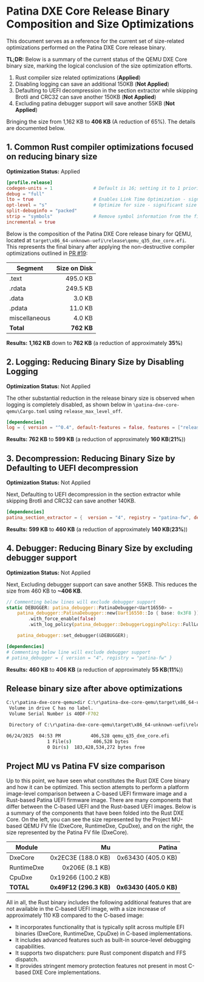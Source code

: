 
# Patina DXE Core Release Binary Composition and Size Optimizations

This document serves as a reference for the current set of size-related
optimizations performed on the Patina DXE Core release binary.

**TL;DR:** Below is a summary of the current status of the QEMU DXE Core binary
size, marking the logical conclusion of the size optimization efforts.

1. Rust compiler size related optimizations (**Applied**)
2. Disabling logging can save an additional 150KB (**Not Applied**)
3. Defaulting to UEFI decompression in the section extractor while skipping
   Brotli and CRC32 can save another 150KB (**Not Applied**)
4. Excluding patina debugger support will save another 55KB (**Not Applied**)

Bringing the size from 1,162 KB to **406 KB** (A reduction of 65%). The details
are documented below.

## 1. Common Rust compiler optimizations focused on reducing binary size

**Optimization Status:** Applied

```toml
[profile.release]
codegen-units = 1               # Default is 16; setting it to 1 prioritizes size over compilation speed.
debug = "full"
lto = true                      # Enables Link Time Optimization - significant size reduction.
opt-level = "s"                 # Optimize for size - significant size reduction.
split-debuginfo = "packed"
strip = "symbols"               # Remove symbol information from the final binary(not very relevant for PE files).
incremental = true
```

Below is the composition of the Patina DXE Core release binary for QEMU, located
at `target\x86_64-unknown-uefi\release\qemu_q35_dxe_core.efi`. This represents
the final binary after applying the non-destructive compiler optimizations
outlined in [PR #19](https://github.com/OpenDevicePartnership/patina-dxe-core-qemu/pull/19):

| Segment       | Size on Disk |
| ------------- | -----------: |
| .text         |     495.0 KB |
| .rdata        |     249.5 KB |
| .data         |       3.0 KB |
| .pdata        |      11.0 KB |
| miscellaneous |       4.0 KB |
| **Total**     |   **762 KB** |

**Results:** **1,162 KB** down to **762 KB** (a reduction of approximately **35%**)

## 2. Logging: Reducing Binary Size by Disabling Logging

**Optimization Status:** Not Applied

The other substantial reduction in the release binary size is observed when
logging is completely disabled, as shown below in
`\patina-dxe-core-qemu\Cargo.toml` using `release_max_level_off`.

```toml
[dependencies]
log = { version = "^0.4", default-features = false, features = ["release_max_level_off"] }
```

**Results:** **762 KB** to **599 KB** (a reduction of approximately **160 KB**(**21%**))

## 3. Decompression: Reducing Binary Size by Defaulting to UEFI decompression

**Optimization Status:** Not Applied

Next, Defaulting to UEFI decompression in the section extractor while skipping
Brotli and CRC32 can save another 140KB.

```toml
[dependencies]
patina_section_extractor = {  version = "4", registry = "patina-fw", default-features = false, features=["uefi_decompress"] }
```

**Results:** **599 KB** to **460 KB** (a reduction of approximately **140 KB**(**23%**))

## 4. Debugger: Reducing Binary Size by excluding debugger support

**Optimization Status:** Not Applied

Next, Excluding debugger support can save another 55KB. This reduces the size
from 460 KB to **~406 KB**.

```rust
// Commenting below lines will exclude debugger support
static DEBUGGER: patina_debugger::PatinaDebugger<Uart16550> =
    patina_debugger::PatinaDebugger::new(Uart16550::Io { base: 0x3F8 })
        .with_force_enable(false)
        .with_log_policy(patina_debugger::DebuggerLoggingPolicy::FullLogging);

    patina_debugger::set_debugger(&DEBUGGER);
```

```toml
[dependencies]
# Commenting below line will exclude debugger support
# patina_debugger = { version = "4", registry = "patina-fw" }
```

**Results:** **460 KB** to **406 KB** (a reduction of approximately **55 KB**(**11%**))

## Release binary size after above optimizations

```cmd
C:\r\patina-dxe-core-qemu>dir C:\r\patina-dxe-core-qemu\target\x86_64-unknown-uefi\release\qemu_q35_dxe_core.efi
 Volume in drive C has no label.
 Volume Serial Number is 40DF-F702

 Directory of C:\r\patina-dxe-core-qemu\target\x86_64-unknown-uefi\release

06/24/2025  04:53 PM           406,528 qemu_q35_dxe_core.efi
               1 File(s)        406,528 bytes
               0 Dir(s)  183,428,534,272 bytes free
```

## Project MU vs Patina FV size comparison

Up to this point, we have seen what constitutes the Rust DXE Core binary and how
it can be optimized. This section attempts to perform a platform image-level
comparison between a C-based UEFI firmware image and a Rust-based Patina UEFI
firmware image. There are many components that differ between the C-based UEFI
and the Rust-based UEFI images. Below is a summary of the components that have
been folded into the Rust DXE Core. On the left, you can see the size
represented by the Project MU-based QEMU FV file (DxeCore, RuntimeDxe, CpuDxe),
and on the right, the size represented by the Patina FV file (DxeCore).

| Module     |                     Mu |                 Patina |
| ---------- | ---------------------: | ---------------------: |
| DxeCore    |     0x2EC3E (188.0 KB) |     0x63430 (405.0 KB) |
| RuntimeDxe |        0x206E (8.1 KB) |                        |
| CpuDxe     |     0x19266 (100.2 KB) |                        |
| **TOTAL**  | **0x49F12 (296.3 KB)** | **0x63430 (405.0 KB)** |

All in all, the Rust binary includes the following additional features that are
not available in the C-based UEFI image, with a size increase of approximately
110 KB compared to the C-based image:

- It incorporates functionality that is typically split across multiple EFI
  binaries (DxeCore, RuntimeDxe, CpuDxe) in C-based implementations.
- It includes advanced features such as built-in source-level debugging
  capabilities.
- It supports two dispatchers: pure Rust component dispatch and FFS dispatch.
- It provides stringent memory protection features not present in most C-based
  DXE Core implementations.
